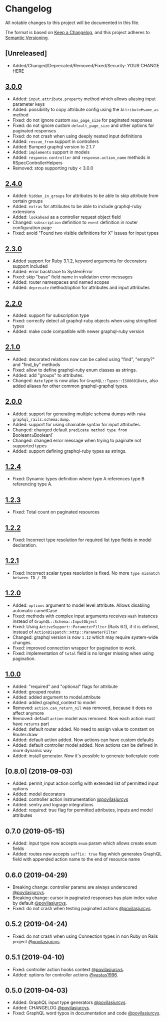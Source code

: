 # Changelog

All notable changes to this project will be documented in this file.

The format is based on [Keep a Changelog](https://keepachangelog.com/en/1.0.0/),
and this project adheres to [Semantic Versioning](https://semver.org/spec/v2.0.0.html).

## [Unreleased]

* Added/Changed/Deprecated/Removed/Fixed/Security: YOUR CHANGE HERE

## [3.0.0](2024-05-31)

* Added: `input.attribute.property` method which allows aliasing input parameter keys
* Added: possibility to copy attribute config using the `Attribute#same_as` method
* Fixed: do not ignore custom `max_page_size` for paginated responses
* Fixed: do not ignore custom `default_page_size` and other options for paginated responses
* Fixed: do not crash when using deeply nested input definitions
* Added: `rescue_from` support in controllers
* Added: Bumped graphql version to 2.1.7
* Added: `implements` support in models
* Added: `response.controller` and `response.action_name` methods in RSpecControllerHelpers
* Removed: stop supporting ruby < 3.0.0

## [2.4.0](2023-11-25)

* Added: `hidden_in_groups` for attributes to be able to skip attribute from certain groups
* Added: `extras` for attributes to be able to include graphql-ruby extensions
* Added: `lookahead` as a controller request object field
* Changed: `subscription` definition to `event` definition in router configuration page
* Fixed: avoid "Found two visible definitions for X" issues for input types

## [2.3.0](2022-11-25)

* Added support for Ruby 3.1.2, keyword arguments for decorators support included
* Added: error backtrace to SystemError
* Fixed: skip "base" field name in validation error messages
* Added: router namespaces and named scopes
* Added: `deprecate` method/option for attributes and input attributes

## [2.2.0](2022-01-25)

* Added: support for subscription type
* Fixed: correctly detect all graphql-ruby objects when using stringified types
* Added: make code compatible with newer graphql-ruby version

## [2.1.0](2022-01-12)

* Added: decorated relations now can be called using "find", "empty?" and "find_by" methods
* Fixed: allow to define graphql-ruby enum classes as strings.
* Added: add "groups" to attributes.
* Changed: `date` type is now alias for `GraphQL::Types::ISO8601Date`, also added aliases for other common graphql-graphql types.

## [2.0.0](2021-12-03)

* Added: support for generating multiple schema dumps with `rake graphql_rails:schema:dump`.
* Added: support for using chainable syntax for input attributes.
* Changed: changed default `predicate method type from `Boolean` to `Boolean!`
* Changed: changed error message when trying to paginate not supported types
* Added: support defining graphql-ruby types as strings.

## [1.2.4](2021-05-05)

* Fixed: Dynamic types definition where type A references type B referencing type A.

## [1.2.3](2021-04-12)

* Fixed: Total count on paginated resources

## [1.2.2](2021-02-19)

* Fixed: Incorrect type resolution for required list type fields in model declaration.

## [1.2.1](2021-02-17)

* Fixed: Incorrect scalar types resolution is fixed. No more `type mismatch between ID / ID`

## [1.2.0](2021-02-15)

* Added: `options` argument to model level attribute. Allows disabling automatic camelCase
* Fixed: methods with complex input arguments receives `Hash` instances instead of `GraphQL::Schema::InputObject`
* Fixed: Using `ActiveSupport::ParameterFilter` (Rails 6.1), if it is defined, instead of `ActionDispatch::Http::ParameterFilter`
* Changed: graphql version is now `1.12` which may require system-wide changes.
* Fixed: improved connection wrapper for pagination to work.
* Fixed: implementation of `total` field is no longer missing when using pagination.


## [1.0.0](2020-02-07)

* Added: "required" and "optional" flags for attribute
* Added: grouped routes
* Added: added argument to model.attribute
* Added: added graphql_context to model
* Removed: `action.can_return_nil` was removed, because it does no affect anymore
* Removed: default `action` model was removed. Now each action must have `returns` part
* Added: default router added. No need to assign value to constant on Router.draw
* Added: default action added. Now actions can have custom defaults
* Added: default controller model added. Now actions can be defined in more dynamic way
* Added: install generator. Now it's possible to generate boilerplate code

## [0.8.0] (2019-09-03)

* Added: permit_input action config with extended list of permitted input options
* Added: model decorators
* Added: controller action instrumentation [@povilasjurcys](https://github.com/povilasjurcys)
* Added: sentry and lograge integrations
* Added: required: true flag for permitted attributes, inputs and model attributes

## 0.7.0 (2019-05-15)

* Added: input type now accepts `enum` param which allows create enum fields
* Added: routes now accepts `suffix: true` flag which generates GraphQL field with appended action name to the end of resource name

## 0.6.0 (2019-04-29)

* Breaking change: controller params are always underscored [@povilasjurcys](https://github.com/povilasjurcys).
* Breaking change: cursor in paginated responses has plain index value by default [@povilasjurcys](https://github.com/povilasjurcys).
* Fixed: do not crash when testing paginated actions [@povilasjurcys](https://github.com/povilasjurcys).

## 0.5.2 (2019-04-24)

* Fixed: do not crash when using Connection types in non Ruby on Rails project [@povilasjurcys](https://github.com/povilasjurcys).

## 0.5.1 (2019-04-10)

* Fixed: controller action hooks context [@povilasjurcys](https://github.com/povilasjurcys).
* Added: options for controller actions [@vastas1996](https://github.com/vastas1996).

## 0.5.0 (2019-04-03)

* Added: GraphQL input type generators [@povilasjurcys](https://github.com/povilasjurcys).
* Added: CHANGELOG [@povilasjurcys](https://github.com/povilasjurcys).
* Fixed: GraphQL word typos in documentation and code [@povilasjurcys](https://github.com/povilasjurcys).
